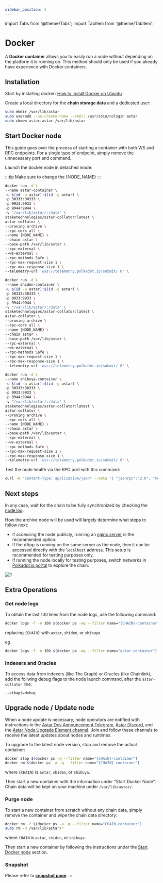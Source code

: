 ```yaml
---
sidebar_position: 2
---
```


import Tabs from '@theme/Tabs';
import TabItem from '@theme/TabItem';

# Docker

A **Docker container** allows you to easily run a node without depending on the platform it is running on. This method should only be used if you already have experience with Docker containers.

## Installation

Start by installing docker: [How to install Docker on Ubuntu](https://linuxize.com/post/how-to-install-and-use-docker-on-ubuntu-20-04/)

Create a local directory for the **chain storage data** and a dedicated user:

```sh
sudo mkdir /var/lib/astar
sudo useradd --no-create-home --shell /usr/sbin/nologin astar
sudo chown astar:astar /var/lib/astar
```

## Start Docker node

This guide goes over the process of starting a container with both WS and RPC endpoints. For a single type of endpoint, simply remove the unnecessary port and command.

Launch the docker node in detached mode:

:::tip
Make sure to change the {NODE_NAME}
:::

<Tabs>
<TabItem value="astar" label="Astar" default>

```sh
docker run -d \
--name astar-container \
-u $(id -u astar):$(id -g astar) \
-p 30333:30333 \
-p 9933:9933 \
-p 9944:9944 \
-v "/var/lib/astar/:/data" \
staketechnologies/astar-collator:latest \
astar-collator \
--pruning archive \
--rpc-cors all \
--name {NODE_NAME} \
--chain astar \
--base-path /var/lib/astar \
--rpc-external \
--ws-external \
--rpc-methods Safe \
--rpc-max-request-size 1 \
--rpc-max-response-size 1 \
--telemetry-url 'wss://telemetry.polkadot.io/submit/ 0' \
```

</TabItem>

<TabItem value="shiden" label="Shiden" default>

```sh
docker run -d \
--name shiden-container \
-u $(id -u astar):$(id -g astar) \
-p 30333:30333 \
-p 9933:9933 \
-p 9944:9944 \
-v "/var/lib/astar/:/data" \
staketechnologies/astar-collator:latest \
astar-collator \
--pruning archive \
--rpc-cors all \
--name {NODE_NAME} \
--chain astar \
--base-path /var/lib/astar \
--rpc-external \
--ws-external \
--rpc-methods Safe \
--rpc-max-request-size 1 \
--rpc-max-response-size 1 \
--telemetry-url 'wss://telemetry.polkadot.io/submit/ 0' \
```

</TabItem>

<TabItem value="shibuya" label="Shibuya" default>

```sh
docker run -d \
--name shibuya-container \
-u $(id -u astar):$(id -g astar) \
-p 30333:30333 \
-p 9933:9933 \
-p 9944:9944 \
-v "/var/lib/astar/:/data" \
staketechnologies/astar-collator:latest \
astar-collator \
--pruning archive \
--rpc-cors all \
--name {NODE_NAME} \
--chain astar \
--base-path /var/lib/astar \
--rpc-external \
--ws-external \
--rpc-methods Safe \
--rpc-max-request-size 1 \
--rpc-max-response-size 1 \
--telemetry-url 'wss://telemetry.polkadot.io/submit/ 0' \
```

</TabItem>
</Tabs>

Test the node health via the RPC port with this command:

```sh
curl -H "Content-Type: application/json" --data '{ "jsonrpc":"2.0", "method":"system_health", "params":[],"id":1 }' localhost:9933
```

## Next steps

In any case, wait for the chain to be fully synchronized by checking the [node log](/docs/nodes/archive-node/binary#get-node-logs).

How the archive node will be used will largely determine what steps to follow next: 
- If accessing the node publicly, running an [nginx server](/docs/nodes/archive-node/nginx) is the recommended option.
- If the dApp is running on the same server as the node, then it can be accessed directly with the `localhost` address. This setup is recommended for testing purposes only.
- If running the node locally for testing purposes, switch networks in [Polkadot.js portal](https://polkadot.js.org/apps) to explore the chain:

![1](img/1.png)

## Extra Operations

### Get node logs

To obtain the last 100 lines from the node logs, use the following command:

```sh
docker logs -f -n 100 $(docker ps -aq --filter name="{CHAIN}-container")
```

replacing `{CHAIN}` with `astar`, `shiden`, or `shibuya`

eg.

```sh
docker logs -f -n 100 $(docker ps -aq --filter name="astar-container")
```

### Indexers and Oracles

To access data from indexers (like The Graph) or Oracles (like Chainlink), add the follwing debug flags to the node launch command, after the `astar-collator` line:

`--ethapi=debug`

## Upgrade node / Update node

When a node update is necessary, node operators are notified with instructions in the [Astar Dev Announcement Telegram](https://t.me/+cL4tGZiFAsJhMGJk), [Astar Discord](https://discord.gg/Z3nC9U4), and the [Astar Node Upgrade Element channel](https://matrix.to/#/#shiden-runtime-ann:matrix.org). Join and follow these channels to receive the latest updates about nodes and runtimes.

To upgrade to the latest node version, stop and remove the actual container:

```sh
docker stop $(docker ps -q --filter name="{CHAIN}-container")
docker rm $(docker ps -a -q --filter name="{CHAIN}-container")
```

where `{CHAIN}` is `astar`, `shiden`, or `shibuya`.

[start command]: docker

Then start a new container with the information under "Start Docker Node". Chain data will be kept on your machine under `/var/lib/astar/`.

### Purge node

To start a new container from scratch without any chain data, simply remove the container and wipe the chain data directory:

```sh
docker rm -f $(docker ps -a -q --filter name="CHAIN-container")
sudo rm -R /var/lib/astar/*
```

where `CHAIN` is `astar`, `shiden`, or `shibuya`.

Then start a new container by following the instructions under the [Start Docker node](/docs/nodes/archive-node/docker#start-docker-node) section.

### Snapshot

Please refer to [**snapshot page**](/docs/nodes/snapshots/).
:::
